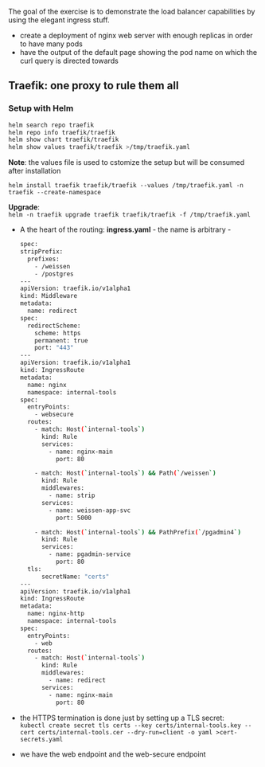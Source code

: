 The goal of the exercise is to demonstrate the load balancer capabilities by using the elegant ingress stuff.  
- create a deployment of nginx web server with enough replicas in order to have many pods  
- have the output of the default page showing the pod name on which the curl query is directed towards  

## Traefik: one proxy to rule them all 

### Setup with Helm  

```bash
helm search repo traefik
helm repo info traefik/traefik
helm show chart traefik/traefik
helm show values traefik/traefik >/tmp/traefik.yaml
```  
**Note**: the values file is used to cstomize the setup but will be consumed after installation  

`helm install traefik traefik/traefik --values /tmp/traefik.yaml -n traefik --create-namespace`  

**Upgrade**:   
`helm -n traefik upgrade traefik traefik/traefik -f /tmp/traefik.yaml`  


* A the heart of the routing: **ingress.yaml** - the name is arbitrary -
  ```bash
  spec:
  stripPrefix:
    prefixes:
      - /weissen
      - /postgres
  ---
  apiVersion: traefik.io/v1alpha1
  kind: Middleware
  metadata:
    name: redirect
  spec:
    redirectScheme:
      scheme: https
      permanent: true
      port: "443"
  ---
  apiVersion: traefik.io/v1alpha1
  kind: IngressRoute
  metadata:
    name: nginx
    namespace: internal-tools
  spec:
    entryPoints:
      - websecure
    routes:
      - match: Host(`internal-tools`)
        kind: Rule
        services:
          - name: nginx-main
            port: 80

      - match: Host(`internal-tools`) && Path(`/weissen`)
        kind: Rule
        middlewares:
          - name: strip
        services:
          - name: weissen-app-svc
            port: 5000

      - match: Host(`internal-tools`) && PathPrefix(`/pgadmin4`)
        kind: Rule
        services:
          - name: pgadmin-service
            port: 80
    tls:
        secretName: "certs"
  ---
  apiVersion: traefik.io/v1alpha1
  kind: IngressRoute
  metadata:
    name: nginx-http
    namespace: internal-tools
  spec:
    entryPoints:
      - web
    routes:
      - match: Host(`internal-tools`)
        kind: Rule
        middlewares:
          - name: redirect
        services:
          - name: nginx-main
            port: 80
  ```

* the HTTPS termination is done just by setting up a TLS secret:  
  `kubectl create secret tls certs --key certs/internal-tools.key --cert certs/internal-tools.cer --dry-run=client -o yaml >cert-secrets.yaml`
* we have the web endpoint and the web-secure endpoint 

